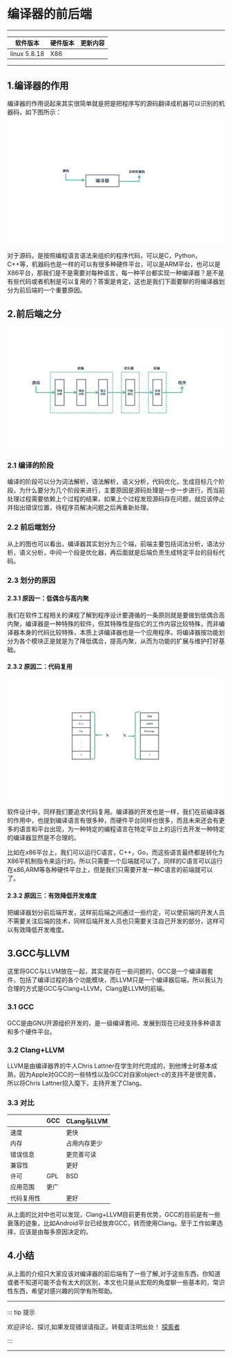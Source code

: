 
# 编译器的前后端

---

| 软件版本     | 硬件版本 | 更新内容 |
|--------------|----------|----------|
| linux 5.8.18 | X86      |          |

---

## 1.编译器的作用

编译器的作用说起来其实很简单就是把是把程序写的源码翻译成机器可以识别的机器码，如下图所示：


![function](./front-backend/front-backend_03.png "opt title")

对于源码，是按照编程语言语法来组织的程序代码，可以是C，Python，C++等，机器码也是一样的可以有很多种硬件平台，可以是ARM平台，也可以是X86平台，那我们是不是需要对每种语言，每一种平台都实现一种编译器？是不是有些代码或者机制是可以复用的？答案是肯定，这也是我们下面要聊的将编译器划分为前后端的一个重要原因。

## 2.前后端之分

![sub](./front-backend/front-backend_02.png "opt title")

### 2.1 编译的阶段

编译的阶段可以分为词法解析，语法解析，语义分析，代码优化，生成目标几个阶段，为什么要分为几个阶段来进行，主要原因是源码处理是一步一步进行，而当前处理过程需要依赖上个过程的结果，如果上个过程发现源码存在问题，就应该停止并指出错误位置，待程序员解决问题之后再重新处理。

### 2.2 前后端划分

从上的图也可以看出，编译器其实划分为三个端，前端主要包括词法分析，语法分析，语义分析，中间一个段是优化器，再后面就是后端负责生成特定平台的目标代码。

### 2.3 划分的原因

#### 2.3.1 原因一：低偶合与高内聚

我们在软件工程相关的课程了解到程序设计要遵循的一条原则就是要做到低偶合高内聚，编译器是一种特殊的软件，但其特殊性是指它的工作内容比较特殊，而非编译器本身的代码比较特殊，本质上讲编译器也是一个应用程序。将编译器按功能划分为各个模块正是就是为了降低偶合，提高内聚，从而为功能的扩展与维护打好基础。

#### 2.3.2 原因二：代码复用

![reuse](./front-backend/front-backend_04.png "opt title")

软件设计中，同样我们要追求代码复用。编译器的开发也是一样，我们在前编译器的作用中，也提到编译语言有很多种，而硬件平台同样也很多，而且未来还会有更多的语言和平台出现，为一种特定的编程语言在特定平台上的运行去开发一种特定的编译器显然是不合理的。

比如在x86平台上，我们可以运行C语言，C++，Go，而这些语言最终都是转化为X86平机制指令来运行的。所以只需要一个后端就可以了。同样的C语言可以运行在x86,ARM等各种硬件平台上，但是我们只需要开发一种C语言的前端就可以了。

#### 2.3.2 原因三：有效降低开发难度

把编译器划分前后端开发，这样前后端之间通过一些约定，可以使前端的开发人员不需要关注后端的技术，同样后端开发人员也只需要关注自己开发的部分，这样可以有效降低开发难度。

## 3.GCC与LLVM

这里将GCC与LLVM放在一起，其实是存在一些问题的，GCC是一个编译器套件，包括了编译过程的各个功能模块，而LLVM只是一个编译器后端，所以我认为合理的方式是GCC与Clang+LLVM，Clang是LLVM的前端。

### 3.1 GCC
GCC是由GNU开源组织开发的，是一级编译套间。发展到现在已经支持多种语言和多个硬件平台。

### 3.2 Clang+LLVM

LLVM是由编译器界的牛人Chris Lattner在学生时代完成的，到他博士时基本成熟，因为Apple对GCC的一些特性以及GCC对自家object-c的支持不是很完善，所以将Chris Lattner招入麾下，主持开发了Clang。


### 3.3 对比
|            | GCC  | CLang与LLVM  |
|------------|------|--------------|
| 速度       |      | 更快         |
| 内存       |      | 占用内存更少 |
| 错误信息   |      | 更完善可读   |
| 兼容性     |      | 更好         |
| 许可       | GPL  | BSD          |
| 应用范围   | 更广 |              |
| 代码复用性 |      | 更好         |

从上面的比对中也可以发现，Clang+LLVM目前更有优势，GCC的目前是有一些衰落的迹象，比如Android平台已经放弃GCC，转而使用Clang。至于工作如果选择，应该是由每多原因决定的。

## 4.小结

从上面的介绍只大家应该对编译器的前后端有了一些了解,对于这些东西，你知道或者不知道可能不会有太大的区别，本文也只是从宏观的角度聊一些基本的，常识性东西，希望对感兴趣的同学有所帮助。

---
::: tip 提示 

欢迎评论、探讨,如果发现错误请指正。转载请注明出处！ [探索者](http://www.tsz.wiki) 

:::


---
<Vssue :title="$title"/>
